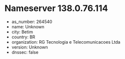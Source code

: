 # Nameserver 138.0.76.114

* as_number: 264540
* name: Unknown
* city: Betim
* country: BR
* organization: RG Tecnologia e Telecomunicacoes Ltda
* version: Unknown
* dnssec: false
